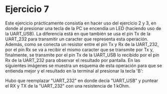 # Ejercicio 7

Este ejercicio prácticamente consistía en hacer uso del ejercicio 2 y 3, en donde al presionar una tecla de la PC se encendía un LED (haciendo uso de la UART_USB). La diferencia está en que también se usa el pin Tx de la UART_232 para transmitir un caracter que representa esta operación. Además, como se conecta un resistor entre el pin Tx y Rx de la UART_232, por el pin Rx se va a recibir el mismo caracter que se transmite por Tx y, finalmente, se transmite por el pin Tx de la UART_USB lo recibido por el pin Rx de la UART_232 para observar el resultado por pantalla. En las siguientes imágenes se muestra un esquema de esta operación para que se entienda mejor y el resultado en la terminal al presionar la tecla 'B':

Hubo que reemplazar "UART_232" en donde decía "UART_USB" y puntear el RX y TX de la "UART_232" con una resistencia de 1 kOhm.
